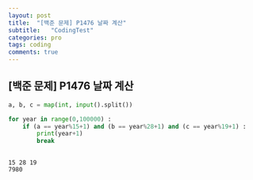 ```yaml
---
layout: post
title:  "[백준 문제] P1476 날짜 계산"
subtitle:   "CodingTest"
categories: pro
tags: coding
comments: true
---
```


## [백준 문제] P1476 날짜 계산


```python
a, b, c = map(int, input().split())

for year in range(0,100000) :
    if (a == year%15+1) and (b == year%28+1) and (c == year%19+1) :
        print(year+1)
        break
    
```

    15 28 19
    7980
    
